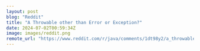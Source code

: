 ```yaml
---
layout: post
blog: "Reddit"
title: "A Throwable other than Error or Exception?"
date: 2024-07-02T00:59:34Z
image: images/reddit.png
remote_url: "https://www.reddit.com/r/java/comments/1dt98y2/a_throwable_other_than_error_or_exception/"
---
```

